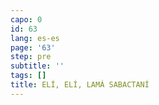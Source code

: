 ```yaml
---
capo: 0
id: 63
lang: es-es
page: '63'
step: pre
subtitle: ''
tags: []
title: ELÍ, ELÍ, LAMÁ SABACTANÍ
---
```

